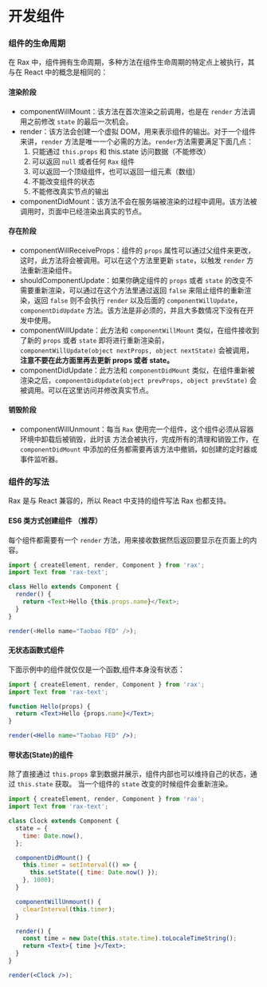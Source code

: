 # 开发组件

### 组件的生命周期

在 Rax 中，组件拥有生命周期，多种方法在组件生命周期的特定点上被执行，其与在 React 中的概念是相同的：

#### 渲染阶段

- componentWillMount：该方法在首次渲染之前调用，也是在 `render` 方法调用之前修改 `state` 的最后一次机会。
- render：该方法会创建一个虚拟 DOM，用来表示组件的输出。对于一个组件来讲，`render` 方法是唯一一个必需的方法。`render`方法需要满足下面几点：
  1. 只能通过 `this.props` 和 this.state 访问数据（不能修改）
  2. 可以返回 `null` 或者任何 `Rax` 组件
  3. 可以返回一个顶级组件，也可以返回一组元素（数组）
  4. 不能改变组件的状态
  5. 不能修改真实节点的输出
- componentDidMount：该方法不会在服务端被渲染的过程中调用。该方法被调用时，页面中已经渲染出真实的节点。

#### 存在阶段

- componentWillReceiveProps：组件的 `props` 属性可以通过父组件来更改，这时，此方法将会被调用。可以在这个方法里更新 `state`，以触发 `render` 方法重新渲染组件。
- shouldComponentUpdate：如果你确定组件的 `props` 或者 `state` 的改变不需要重新渲染，可以通过在这个方法里通过返回 `false` 来阻止组件的重新渲染，返回 `false` 则不会执行 `render` 以及后面的 `componentWillUpdate`，`componentDidUpdate` 方法。该方法是非必须的，并且大多数情况下没有在开发中使用。
- componentWillUpdate：此方法和 `componentWillMount` 类似，在组件接收到了新的 `props` 或者 `state` 即将进行重新渲染前，`componentWillUpdate(object nextProps, object nextState)` 会被调用，**注意不要在此方面里再去更新 props 或者 state。**
- componentDidUpdate：此方法和 `componentDidMount` 类似，在组件重新被渲染之后，`componentDidUpdate(object prevProps, object prevState)` 会被调用。可以在这里访问并修改真实节点。

#### 销毁阶段

- componentWillUnmount：每当 `Rax` 使用完一个组件，这个组件必须从容器环境中卸载后被销毁，此时该 方法会被执行，完成所有的清理和销毁工作，在 `componentDidMount` 中添加的任务都需要再该方法中撤销，如创建的定时器或事件监听器。

### 组件的写法

Rax 是与 React 兼容的，所以 React 中支持的组件写法 Rax 也都支持。

#### ES6 类方式创建组件 （推荐）

每个组件都需要有一个 `render` 方法，用来接收数据然后返回要显示在页面上的内容。

```js
import { createElement, render, Component } from 'rax';
import Text from 'rax-text';

class Hello extends Component {
  render() {
    return <Text>Hello {this.props.name}</Text>;
  }
}

render(<Hello name="Taobao FED" />);
```

#### 无状态函数式组件

下面示例中的组件就仅仅是一个函数,组件本身没有状态：

```jsx
import { createElement, render, Component } from 'rax';
import Text from 'rax-text';

function Hello(props) {
  return <Text>Hello {props.name}</Text>;
}

render(<Hello name="Taobao FED" />);
```

#### 带状态(State)的组件

除了直接通过 `this.props` 拿到数据并展示，组件内部也可以维持自己的状态，通过 `this.state` 获取。
当一个组件的 `state` 改变的时候组件会重新渲染。

```jsx
import { createElement, render, Component } from 'rax';
import Text from 'rax-text';

class Clock extends Component {
  state = {
    time: Date.now(),
  };

  componentDidMount() {
    this.timer = setInterval(() => {
      this.setState({ time: Date.now() });
    }, 1000);
  }

  componentWillUnmount() {
    clearInterval(this.timer);
  }

  render() {
    const time = new Date(this.state.time).toLocaleTimeString();
    return <Text>{ time }</Text>;
  }
}

render(<Clock />);
```
